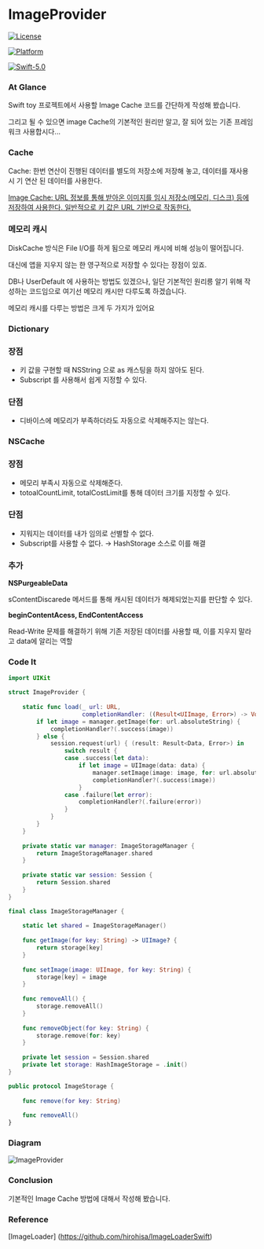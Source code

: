 # ImageProvider



[![License](https://img.shields.io/cocoapods/l/SwiftString.svg?style=flat)](http://cocoapods.org/pods/SwiftString)

[![Platform](https://img.shields.io/cocoapods/p/SwiftString.svg?style=flat)](http://cocoapods.org/pods/SwiftString)

[![Swift-5.0](http://img.shields.io/badge/Swift-5.0-blue.svg)]()



### At Glance

Swift toy 프로젝트에서 사용할 Image Cache 코드를 간단하게 작성해 봤습니다.

그리고 될 수 있으면 image Cache의 기본적인 원리만 알고, 잘 되어 있는 기존 프레임워크 사용합시다...



### Cache

Cache: 한번 연산이 진행된 데이터를 별도의 저장소에 저장해 놓고, 데이터를 재사용 시 기 연산 된 데이터를 사용한다.

[Image Cache: URL 정보를 통해 받아온 이미지를 임시 저장소(메모리, 디스크) 등에 저장하여 사용한다. 일반적으로 키 값은 URL 기반으로 작동한다.](https://github.com/hirohisa/ImageLoaderSwift)



### 메모리 캐시

DiskCache 방식은 File I/O를 하게 됨으로 메모리 캐시에 비해 성능이 떨어집니다.

대신에 앱을 지우지 않는 한 영구적으로 저장할 수 있다는 장점이 있죠.

DB나 UserDefault 에 사용하는 방법도 있겠으나, 일단 기본적인 원리릉 알기 위해 작성하는 코드임으로 여기선 메모리 캐시만 다루도록 하겠습니다.

메모리 캐시를 다루는 방법은 크게 두 가지가 있어요



### Dictionary

### 장점

- 키 값을 구현할 때 NSString 으로 as 캐스팅을 하지 않아도 된다.
- Subscript 를 사용해서 쉽게 지정할 수 있다.

### 단점

- 디바이스에 메모리가 부족하더라도 자동으로 삭제해주지는 않는다.



### NSCache

### 장점

- 메모리 부족시 자동으로 삭제해준다.
- totoalCountLimit, totalCostLimit를 통해 데이터 크기를 지정할 수 있다.

### 단점

- 지워지는 데이터를 내가 임의로 선별할 수 없다.
- Subscript를 사용할 수 없다. → HashStorage 소스로 이를 해결

### 추가

**NSPurgeableData**

sContentDiscarede 메서드를 통해 캐시된 데이터가 해제되었는지를 판단할 수 있다.

**beginContentAcess, EndContentAccess**

Read-Write 문제를 해결하기 위해 기존 저장된 데이터를 사용할 때, 이를 지우지 말라고 data에 알리는 역할



### Code It

```swift
import UIKit

struct ImageProvider {
    
    static func load(_ url: URL,
                     completionHandler: ((Result<UIImage, Error>) -> Void)? = nil) {
        if let image = manager.getImage(for: url.absoluteString) {
            completionHandler?(.success(image))
        } else {
            session.request(url) { (result: Result<Data, Error>) in
                switch result {
                case .success(let data):
                    if let image = UIImage(data: data) {
                        manager.setImage(image: image, for: url.absoluteString)
                        completionHandler?(.success(image))
                    }
                case .failure(let error):
                    completionHandler?(.failure(error))
                }
            }
        }
    }
    
    private static var manager: ImageStorageManager {
        return ImageStorageManager.shared
    }
 
    private static var session: Session {
        return Session.shared
    }
}

final class ImageStorageManager {
    
    static let shared = ImageStorageManager()
        
    func getImage(for key: String) -> UIImage? {
        return storage[key]
    }
    
    func setImage(image: UIImage, for key: String) {
        storage[key] = image
    }
    
    func removeAll() {
        storage.removeAll()
    }
    
    func removeObject(for key: String) {
        storage.remove(for: key)
    }
    
    private let session = Session.shared
    private let storage: HashImageStorage = .init()
}

public protocol ImageStorage {
    
    func remove(for key: String)
    
    func removeAll()
}
```



### Diagram

![ImageProvider](https://user-images.githubusercontent.com/6268707/94352620-478c2180-00a2-11eb-9649-c59b93b09101.png)



### Conclusion

기본적인 Image Cache 방법에 대해서 작성해 봤습니다.



### Reference

[ImageLoader] (https://github.com/hirohisa/ImageLoaderSwift)

